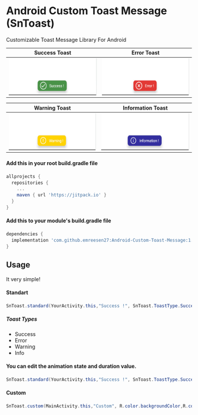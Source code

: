 # Android Custom Toast Message (SnToast)
Customizable Toast Message Library For Android


 Success Toast             | Error Toast 
:-------------------------:|:-------------------------:
<img src="https://github.com/emreesen27/Android-Custom-Toast-Message/blob/assets/success.gif?raw=true" width="250" height="100" /> | <img src="https://github.com/emreesen27/Android-Custom-Toast-Message/blob/assets/error.gif?raw=true" width="250" height="100" />

 Warning Toast             |  Information Toast
:-------------------------:|:-------------------------:
<img src="https://github.com/emreesen27/Android-Custom-Toast-Message/blob/assets/warning.gif?raw=true" width="250" height="100" /> | <img src="https://github.com/emreesen27/Android-Custom-Toast-Message/blob/assets/info.gif?raw=true" width="250" height="100" />


#### Add this in your root build.gradle file
```gradle
allprojects {
  repositories {
    ...
    maven { url 'https://jitpack.io' }
  }
}
```
#### Add this to your module's build.gradle file
```gradle
dependencies {
  implementation 'com.github.emreesen27:Android-Custom-Toast-Message:1.0.0'
}
```

## Usage
It very simple!

#### Standart
```java
SnToast.standard(YourActivity.this,"Success !", SnToast.ToastType.Success);
```
##### Toast Types
* Success
* Error
* Warning
* Info

#### You can edit the animation state and duration value.
```java
SnToast.standard(YourActivity.this,"Success !", SnToast.ToastType.Success, 4000, false);
```
#### Custom
```java
SnToast.custom(MainActivity.this,"Custom", R.color.backgroundColor,R.color.textColor, R.drawable.customIcon);
```

